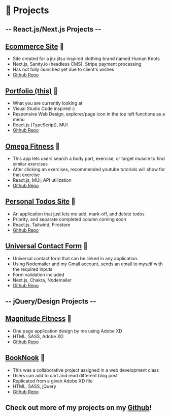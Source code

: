 # 🧪 Projects

## **-- React.js/Next.js Projects --**

## [Ecommerce Site](https://humanknots.vercel.app/) 🔗

- Site created for a jiu-jitsu inspired clothing brand named Human Knots
- Next.js, Sanity.io (headless CMS), Stripe payment processing
- Has not fully launched yet due to client's wishes
- [Github Repo](https://github.com/garizola/nextjs-ecommerce-humanknots)

## [Portfolio (this)](https://giovanniarizola.xyz/) 🔗

- What you are currently looking at
- Visual Studio Code inspired :)
- Responsive Web Design, explorer/page icon in the top left functions as a menu
- React.js (TypeScript), MUI
- [Github Repo](https://github.com/garizola/portfolio)

## [Omega Fitness](https://omegafitness.netlify.app/) 🔗

- This app lets users search a body part, exercise, or target muscle to find similar exercises
- After clicking an exercises, recommended youtube tutorials will show for that exercise
- React.js, MUI, API utilization
- [Github Repo](https://github.com/garizola/omega-fitness-react#react-fitness-app)

## [Personal Todos Site](https://gios-todos.netlify.app/) 🔗

- An application that just lets me add, mark-off, and delete todos
- Priority, and separate completed column coming soon
- React.js, Tailwind, Firestore
- [Github Repo](https://github.com/garizola/omega-fitness-react#react-fitness-app)

## [Universal Contact Form](https://contact-giovanni.vercel.app/) 🔗

- Universal contact form that can be linked in any application.
- Using Nodemailer and my Gmail account, sends an email to myself with the required inputs
- Form validation included
- Next.js, Chakra, Nodemailer
- [Github Repo](https://github.com/garizola/universal-contact-form)

##

## **-- jQuery/Design Projects --**

## [Magnitude Fitness](https://in-info-web4.informatics.iupui.edu/~garizola/portfolioN299/) 🔗

- One page application design by me using Adobe XD
- HTML, SASS, Adobe XD
- [Github Repo](https://github.com/garizola/299Portfolio)

## [BookNook](https://in-info-web4.informatics.iupui.edu/~garizola/booknook/#home) 🔗

- This was a collaborative project assigned in a web development class
- Users can add to cart and read different blog post
- Replicated from a given Adobe XD file
- HTML, SASS, jQuery
- [Github Repo](https://github.com/N315-kbriske/homework-five-backup)

##

## Check out more of my projects on my [Github](https://github.com/garizola)!
